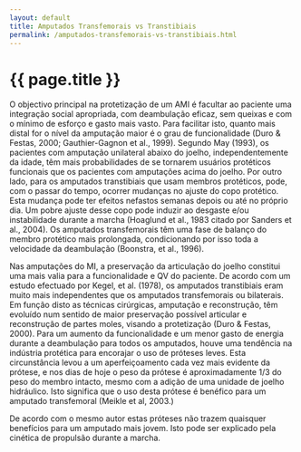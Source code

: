 ```yaml
---
layout: default
title: Amputados Transfemorais vs Transtibiais
permalink: /amputados-transfemorais-vs-transtibiais.html
---
```


# {{ page.title }}

O objectivo principal na protetização de um AMI é facultar ao paciente uma integração social apropriada, com deambulação eficaz, sem queixas e com o mínimo de esforço e gasto mais vasto. Para facilitar isto, quanto mais distal for o nível da amputação maior é o grau de funcionalidade (Duro & Festas, 2000; Gauthier-Gagnon et al., 1999). Segundo May (1993), os pacientes com amputação unilateral abaixo do joelho, independentemente da idade, têm mais probabilidades de se tornarem usuários protéticos funcionais que os pacientes com amputações acima do joelho. Por outro lado, para os amputados transtibiais que usam membros protéticos, pode, com o passar do tempo, ocorrer mudanças no ajuste do copo protético. Esta mudança pode ter efeitos nefastos semanas depois ou até no próprio dia. Um pobre ajuste desse copo pode induzir ao desgaste e/ou instabilidade durante a marcha (Hoaglund et al., 1983 citado por Sanders et al., 2004).
Os amputados transfemorais têm uma fase de balanço do membro protético mais prolongada, condicionando por isso toda a velocidade da deambulação (Boonstra, et al., 1996).

Nas amputações do MI, a preservação da articulação do joelho constitui uma mais valia para a funcionalidade e QV do paciente. De acordo com um estudo efectuado por Kegel, et al. (1978), os amputados transtibiais eram muito mais independentes que os amputados transfemorais ou bilaterais. Em função disto as técnicas cirúrgicas, amputação e reconstrução, têm evoluído num sentido de maior preservação possível articular e reconstrução de partes moles, visando a protetização (Duro & Festas, 2000).
Para um aumento da funcionalidade e um menor gasto de energia durante a deambulação para todos os amputados, houve uma tendência na indústria protética para encorajar o uso de próteses leves. Esta circunstância levou a um aperfeiçoamento cada vez mais evidente da prótese, e nos dias de hoje o peso da prótese é aproximadamente 1/3 do peso do membro intacto, mesmo com a adição de uma unidade de joelho hidráulico. Isto significa que o uso desta prótese é benéfico para um amputado transfemoral (Meikle et al, 2003.)

De acordo com o mesmo autor estas próteses não trazem quaisquer benefícios para um amputado mais jovem. Isto pode ser explicado pela cinética de propulsão durante a marcha.
